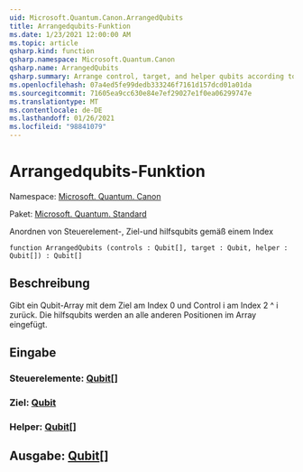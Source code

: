 ```yaml
---
uid: Microsoft.Quantum.Canon.ArrangedQubits
title: Arrangedqubits-Funktion
ms.date: 1/23/2021 12:00:00 AM
ms.topic: article
qsharp.kind: function
qsharp.namespace: Microsoft.Quantum.Canon
qsharp.name: ArrangedQubits
qsharp.summary: Arrange control, target, and helper qubits according to an index
ms.openlocfilehash: 07a4ed5fe99dedb333246f7161d157dcd01a01da
ms.sourcegitcommit: 71605ea9cc630e84e7ef29027e1f0ea06299747e
ms.translationtype: MT
ms.contentlocale: de-DE
ms.lasthandoff: 01/26/2021
ms.locfileid: "98841079"
---
```

# <a name="arrangedqubits-function"></a>Arrangedqubits-Funktion

Namespace: [Microsoft. Quantum. Canon](xref:Microsoft.Quantum.Canon)

Paket: [Microsoft. Quantum. Standard](https://nuget.org/packages/Microsoft.Quantum.Standard)


Anordnen von Steuerelement-, Ziel-und hilfsqubits gemäß einem Index

```qsharp
function ArrangedQubits (controls : Qubit[], target : Qubit, helper : Qubit[]) : Qubit[]
```


## <a name="description"></a>Beschreibung

Gibt ein Qubit-Array mit dem Ziel am Index 0 und Control i am Index 2 ^ i zurück.  Die hilfsqubits werden an alle anderen Positionen im Array eingefügt.

## <a name="input"></a>Eingabe

### <a name="controls--qubit"></a>Steuerelemente: [Qubit](xref:microsoft.quantum.lang-ref.qubit)[]




### <a name="target--qubit"></a>Ziel: [Qubit](xref:microsoft.quantum.lang-ref.qubit)




### <a name="helper--qubit"></a>Helper: [Qubit](xref:microsoft.quantum.lang-ref.qubit)[]





## <a name="output--qubit"></a>Ausgabe: [Qubit](xref:microsoft.quantum.lang-ref.qubit)[]

